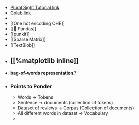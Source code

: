 - [Plural Sight Tutorial link](https://app.pluralsight.com/ilx/video-courses/1247d1e0-3fa6-45b5-b951-166740294add/25da33f0-8d5d-43cd-9636-528af02476f6/3b56d81b-4d2a-4d9f-93a2-3672e584d63d)
- [Colab link](https://colab.research.google.com/github/axel-sirota/implement-nlp-word-embedding/blob/main/module3/Module3_Demo1_Using_One_Hot_Encodings.ipynb#scrollTo=R8aZ3C9aNB27)
-
- [[One hot encoding OHE]]
- [[📌 Pandas]]
- [[punkit]]
- [[Sparse Matrix]]
- [[TextBlob]]
- [[%matplotlib inline]]
	-
- **bag-of-words representation**.?
- ### Points to Ponder
	- Words -> Tokens
	- Sentence -> documents (collection of tokens)
	- Dataset of reviews -> Corpus (Collection of documents)
	- All different words in dataset -> Vocabulary
	-